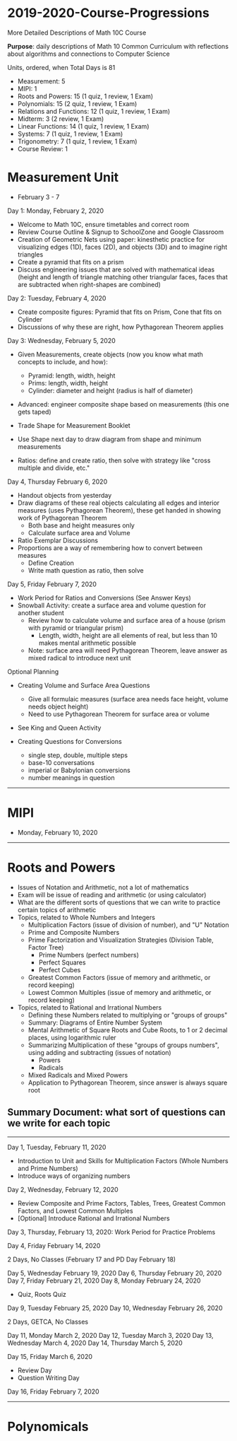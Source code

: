 # 2019-2020-Course-Progressions
More Detailed Descriptions of Math 10C Course

**Purpose**: daily descriptions of Math 10 Common Curriculum with reflections about algorithms and connections to Computer Science

Units, ordered, when Total Days is 81
- Measurement: 5
- MIPI: 1
- Roots and Powers: 15 (1 quiz, 1 review, 1 Exam)
- Polynomials: 15 (2 quiz, 1 review, 1 Exam)
- Relations and Functions: 12 (1 quiz, 1 review, 1 Exam)
- Midterm: 3 (2 review, 1 Exam)
- Linear Functions: 14 (1 quiz, 1 review, 1 Exam)
- Systems: 7 (1 quiz, 1 review, 1 Exam)
- Trigonometry: 7 (1 quiz, 1 review, 1 Exam)
- Course Review: 1

# Measurement Unit
- February 3 - 7

Day 1: Monday, February 2, 2020
- Welcome to Math 10C, ensure timetables and correct room
- Review Course Outline & Signup to SchoolZone and Google Classroom
- Creation of Geometric Nets using paper: kinesthetic practice for visualizing edges (1D), faces (2D), and objects (3D) and to imagine right triangles
- Create a pyramid that fits on a prism
- Discuss engineering issues that are solved with mathematical ideas (height and length of triangle matching other triangular faces, faces that are subtracted when right-shapes are combined)

Day 2: Tuesday, February 4, 2020
- Create composite figures: Pyramid that fits on Prism, Cone that fits on Cylinder
- Discussions of why these are right, how Pythagorean Theorem applies

Day 3: Wednesday, February 5, 2020
- Given Measurements, create objects (now you know what math concepts to include, and how):
  - Pyramid: length, width, height
  - Prims: length, width, height
  - Cylinder: diameter and height (radius is half of diameter)
- Advanced: engineer composite shape based on measurements (this one gets taped)

- Trade Shape for Measurement Booklet
- Use Shape next day to draw diagram from shape and minimum measurements

- Ratios: define and create ratio, then solve with strategy like "cross multiple and divide, etc."

Day 4, Thursday February 6, 2020
- Handout objects from yesterday
- Draw diagrams of these real objects calculating all edges and interior measures (uses Pythagorean Theorem), these get handed in showing work of Pythagorean Theorem
  - Both base and height measures only
  - Calculate surface area and Volume
- Ratio Exemplar Discussions
- Proportions are a way of remembering how to convert between measures
  - Define Creation
  - Write math question as ratio, then solve

Day 5, Friday February 7, 2020
- Work Period for Ratios and Conversions (See Answer Keys)
- Snowball Activity: create a surface area and volume question for another student
  - Review how to calculate volume and surface area of a house (prism with pyramid or triangular prism)
    - Length, width, height are all elements of real, but less than 10 makes mental arithmetic possible
  - Note: surface area will need Pythagorean Theorem, leave answer as mixed radical to introduce next unit

Optional Planning
- Creating Volume and Surface Area Questions
  - Give all formulaic measures (surface area needs face height, volume needs object height)
  - Need to use Pythagorean Theorem for surface area or volume
- See King and Queen Activity

- Creating Questions for Conversions
  - single step, double, multiple steps
  - base-10 conversations
  - imperial or Babylonian conversions
  - number meanings in question

---

# MIPI
- Monday, February 10, 2020

---

# Roots and Powers
- Issues of Notation and Arithmetic, not a lot of mathematics
- Exam will be issue of reading and arithmetic (or using calculator)
- What are the different sorts of questions that we can write to practice certain topics of arithmetic
- Topics, related to Whole Numbers and Integers
  - Multiplication Factors (issue of division of number), and "U" Notation
  - Prime and Composite Numbers
  - Prime Factorization and Visualization Strategies (Division Table, Factor Tree)
    - Prime Numbers (perfect numbers)
    - Perfect Squares
    - Perfect Cubes
  - Greatest Common Factors (issue of memory and arithmetic, or record keeping)
  - Lowest Common Multiples (issue of memory and arithmetic, or record keeping)
- Topics, related to Rational and Irrational Numbers
  - Defining these Numbers related to multiplying or "groups of groups"
  - Summary: Diagrams of Entire Number System
  - Mental Arithmetic of Square Roots and Cube Roots, to 1 or 2 decimal places, using logarithmic ruler
  - Summarizing Multiplication of these "groups of groups numbers", using adding and subtracting (issues of notation)
    - Powers
    - Radicals
  - Mixed Radicals and Mixed Powers
  - Application to Pythagorean Theorem, since answer is always square root

Summary Document: what sort of questions can we write for each topic
-

---

Day 1, Tuesday, February 11, 2020
- Introduction to Unit and Skills for Multiplication Factors (Whole Numbers and Prime Numbers)
- Introduce ways of organizing numbers

Day 2, Wednesday, February 12, 2020
- Review Composite and Prime Factors, Tables, Trees, Greatest Common Factors, and Lowest Common Multiples
- [Optional] Introduce Rational and Irrational Numbers


Day 3, Thursday, February 13, 2020: Work Period for Practice Problems


Day 4, Friday February 14, 2020

2 Days, No Classes (February 17 and PD Day February 18)

Day 5, Wednesday February 19, 2020
Day 6, Thursday February 20, 2020
Day 7, Friday February 21, 2020
Day 8, Monday February 24, 2020
- Quiz, Roots Quiz

Day 9, Tuesday February 25, 2020
Day 10, Wednesday February 26, 2020

2 Days, GETCA, No Classes

Day 11, Monday March 2, 2020
Day 12, Tuesday March 3, 2020
Day 13, Wednesday March 4, 2020
Day 14, Thursday March 5, 2020

Day 15, Friday March 6, 2020
- Review Day
- Question Writing Day

Day 16, Friday February 7, 2020

---

# Polynomicals
